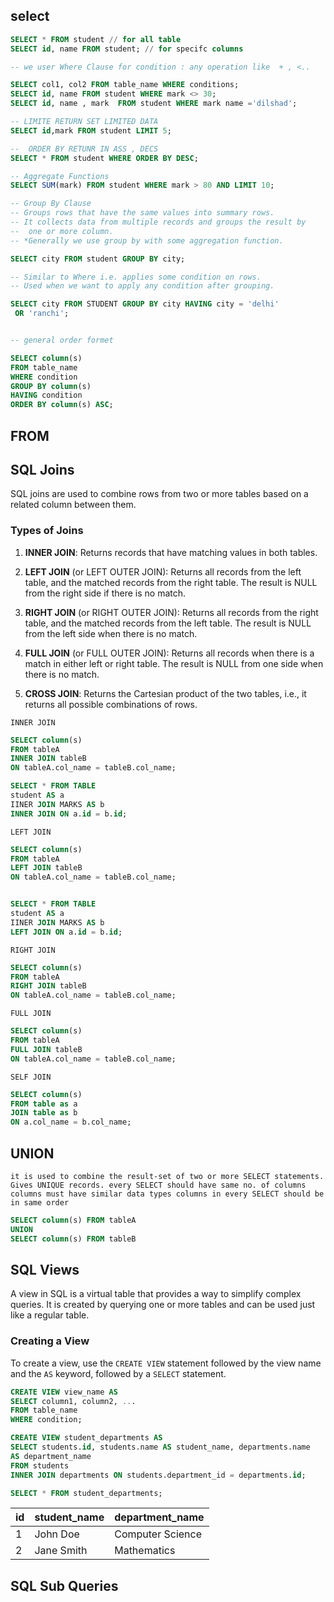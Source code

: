 ## select

```sql
SELECT * FROM student // for all table
SELECT id, name FROM student; // for specifc columns

-- we user Where Clause for condition : any operation like  + , <..

SELECT col1, col2 FROM table_name WHERE conditions;
SELECT id, name FROM student WHERE mark <> 30;
SELECT id, name , mark  FROM student WHERE mark name ='dilshad';

-- LIMITE RETURN SET LIMITED DATA
SELECT id,mark FROM student LIMIT 5;

--  ORDER BY RETUNR IN ASS , DECS
SELECT * FROM student WHERE ORDER BY DESC;

-- Aggregate Functions
SELECT SUM(mark) FROM student WHERE mark > 80 AND LIMIT 10;

-- Group By Clause
-- Groups rows that have the same values into summary rows.
-- It collects data from multiple records and groups the result by
--  one or more column.
-- *Generally we use group by with some aggregation function.

SELECT city FROM student GROUP BY city;

-- Similar to Where i.e. applies some condition on rows.
-- Used when we want to apply any condition after grouping.

SELECT city FROM STUDENT GROUP BY city HAVING city = 'delhi'
 OR 'ranchi';


-- general order formet

SELECT column(s)
FROM table_name
WHERE condition
GROUP BY column(s)
HAVING condition
ORDER BY column(s) ASC;

```

## FROM

## SQL Joins

SQL joins are used to combine rows from two or more tables based on a related column between them.

### Types of Joins

1. **INNER JOIN**: Returns records that have matching values in both tables.

2. **LEFT JOIN** (or LEFT OUTER JOIN): Returns all records from the left table, and the matched records from the right table. The result is NULL from the right side if there is no match.
3. **RIGHT JOIN** (or RIGHT OUTER JOIN): Returns all records from the right table, and the matched records from the left table. The result is NULL from the left side when there is no match.
4. **FULL JOIN** (or FULL OUTER JOIN): Returns all records when there is a match in either left or right table. The result is NULL from one side when there is no match.
5. **CROSS JOIN**: Returns the Cartesian product of the two tables, i.e., it returns all possible combinations of rows.

`INNER JOIN`

```SQL
SELECT column(s)
FROM tableA
INNER JOIN tableB
ON tableA.col_name = tableB.col_name;

SELECT * FROM TABLE
student AS a
IINER JOIN MARKS AS b
INNER JOIN ON a.id = b.id;
```

`LEFT JOIN`

```sql
SELECT column(s)
FROM tableA
LEFT JOIN tableB
ON tableA.col_name = tableB.col_name;


SELECT * FROM TABLE
student AS a
IINER JOIN MARKS AS b
LEFT JOIN ON a.id = b.id;
```

`RIGHT JOIN`

```SQL
SELECT column(s)
FROM tableA
RIGHT JOIN tableB
ON tableA.col_name = tableB.col_name;
```

`FULL JOIN`
```SQL
SELECT column(s)
FROM tableA
FULL JOIN tableB
ON tableA.col_name = tableB.col_name;
```

`SELF JOIN`

```SQL
SELECT column(s)
FROM table as a
JOIN table as b
ON a.col_name = b.col_name;
```

## UNION 
`it is used to combine the result-set of two or more SELECT statements.
Gives UNIQUE records.
every SELECT should have same no. of columns
columns must have similar data types
columns in every SELECT should be in same order
`

```sql
SELECT column(s) FROM tableA
UNION
SELECT column(s) FROM tableB
```

## SQL Views

A view in SQL is a virtual table that provides a way to simplify complex queries. It is created by querying one or more tables and can be used just like a regular table.

### Creating a View

To create a view, use the `CREATE VIEW` statement followed by the view name and the `AS` keyword, followed by a `SELECT` statement.

```sql
CREATE VIEW view_name AS
SELECT column1, column2, ...
FROM table_name
WHERE condition;

CREATE VIEW student_departments AS
SELECT students.id, students.name AS student_name, departments.name 
AS department_name
FROM students
INNER JOIN departments ON students.department_id = departments.id;

SELECT * FROM student_departments;

```

id  | student_name | department_name
----|--------------|----------------
1   | John Doe     | Computer Science
2   | Jane Smith   | Mathematics


## SQL Sub Queries